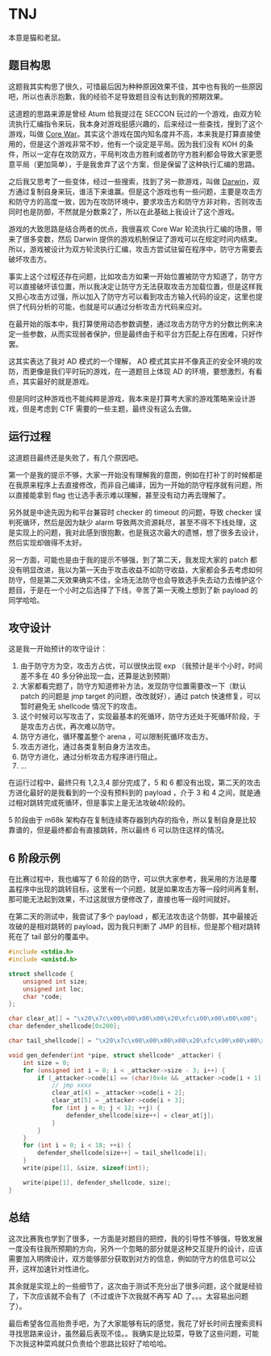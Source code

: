 # TNJ

本意是猫和老鼠。

## 题目构思

这题我其实构思了很久，可惜最后因为种种原因效果不佳，其中也有我的一些原因吧，所以也表示抱歉，我的经验不足导致题目没有达到我的预期效果。

这道题的思路来源是曾经 Atum 给我提过在 SECCON 玩过的一个游戏，由双方轮流执行汇编指令来玩，我本身对游戏挺感兴趣的，后来经过一些查找，搜到了这个游戏，叫做 [Core War](https://en.wikipedia.org/wiki/Core_War)。其实这个游戏在国内知名度并不高，本来我是打算直接使用的，但是这个游戏非常不妙，他有一个设定是平局。因为我们没有 KOH 的条件，所以一定存在攻防双方，平局判攻击方胜利或者防守方胜利都会导致大家更愿意平局（更加简单），于是我舍弃了这个方案，但是保留了这种执行汇编的思路。

之后我又思考了一些变体，经过一些搜索，找到了另一款游戏，叫做 [Darwin](https://corewar.co.uk/darwin.htm)，双方通过复制自身来玩，谁活下来谁赢。但是这个游戏也有一些问题，主要是攻击方和防守方的高度一致，因为在攻防环境中，要求攻击方和防守方非对称，否则攻击同时也是防御，不然就是分数乘2了，所以在此基础上我设计了这个游戏。

游戏的大致思路是结合两者的优点，我很喜欢 Core War 轮流执行汇编的场景，带来了很多变数，然后 Darwin 提供的游戏机制保证了游戏可以在规定时间内结束。所以，游戏被设计为双方轮流执行汇编，攻击方尝试驻留在程序中，防守方需要去破坏攻击方。

事实上这个过程还存在问题，比如攻击方如果一开始位置被防守方知道了，防守方可以直接破坏该位置，所以我决定让防守方无法获取攻击方加载位置，但是这样我又担心攻击方过强，所以加入了防守方可以看到攻击方输入代码的设定，这里也提供了代码分析的可能，也就是可以通过分析攻击方代码来应对。

在最开始的版本中，我打算使用动态参数调整，通过攻击方防守方的分数比例来决定一些参数，从而实现弱者保护，但是最终由于和平台方匹配上存在困难，只好作罢。

这其实表达了我对 AD 模式的一个理解， AD 模式其实并不像真正的安全环境的攻防，而更像是我们平时玩的游戏，在一道题目上体现 AD 的环境，要想激烈，有看点，其实最好的就是游戏。

但是同时这种游戏也不能纯粹是游戏，我本来是打算考大家的游戏策略来设计游戏，但是考虑到 CTF 需要的一些主题，最终没有这么去做。

## 运行过程

这道题目最终还是失败了，有几个原因吧。

第一个是我的提示不够，大家一开始没有理解我的意图，例如在打补丁的时候都是在我原来程序上去直接修改，而非自己编译，因为一开始的防守程序就有问题，所以直接能拿到 flag 也让选手表示难以理解，甚至没有动力再去理解了。

另外就是中途先因为和平台兼容时 checker 的 timeout 的问题，导致 checker 误判死循环，然后是因为缺少 alarm 导致两次资源耗尽，甚至不得不下线处理，这是实现上的问题，我对此感到很抱歉，也是我这次最大的遗憾，想了很多去设计，然后实现却做得不太好。

另一方面，可能也是由于我的提示不够强，到了第二天，我发现大家的 patch 都没有明显改进，我以为第一天由于攻击收益不如防守收益，大家都会多去考虑如何防守，但是第二天效果确实不佳，全场无法防守也会导致选手失去动力去维护这个题目，于是在一个小时之后选择了下线，辛苦了第一天晚上想到了新 payload 的同学哈哈。

## 攻守设计

这是我一开始预计的攻守设计：

1. 由于防守方为空，攻击方占优，可以很快出现 exp （我预计是半个小时，时间差不多在 40 多分钟出现一血，还算是达到预期）
2. 大家都看完题了，防守方知道修补方法，发现防守位置需要改一下（默认 patch 的问题是 jmp target 的问题，改改就好），通过 patch 快速修复，可以暂时避免无 shellcode 情况下的攻击。
3. 这个时候可以写攻击了，实现最基本的死循环，防守方还处于死循环阶段，于是攻击方占优，再次难以防守。
4. 防守方进化，循环覆盖整个 arena ，可以限制死循环攻击方。
5. 攻击方进化，通过各类复制自身方法攻击。
6. 防守方进化，通过分析攻击方程序进行阻止。
7. ...


在运行过程中，最终只有 1,2,3,4 部分完成了，5 和 6 都没有出现，第二天的攻击方进化最好的是我看到的一个没有预料到的 payload ，介于 3 和 4 之间，就是通过相对跳转完成死循环，但是事实上是无法攻破4阶段的。

5 阶段由于 m68k 架构存在复制连续寄存器到内存的指令，所以复制自身是比较靠谱的，但是最终都会有直接跳转，所以最终 6 可以防住这样的情况。

## 6 阶段示例

在比赛过程中，我也编写了 6 阶段的防守，可以供大家参考，我采用的方法是覆盖程序中出现的跳转目标，这里有一个问题，就是如果攻击方等一段时间再复制，那可能无法起到效果，不过这就很方便修改了，直接也等一段时间就好。

在第二天的测试中，我尝试了多个 payload ，都无法攻击这个防御，其中最接近攻破的是相对跳转的 payload，因为我只判断了 JMP 的目标，但是那个相对跳转死在了 tail 部分的覆盖中。

```C
#include <stdio.h>
#include <unistd.h>

struct shellcode {
    unsigned int size;
    unsigned int loc;
    char *code;
};

char clear_at[] = "\x20\x7c\x00\x00\x00\x00\x20\xfc\x00\x00\x00\x00";
char defender_shellcode[0x200];

char tail_shellcode[] = "\x20\x7c\x00\x00\x00\x00\x20\xfc\x00\x00\x00\x00\x4e\xf9\x00\x80\x00\x06";

void gen_defender(int *pipe, struct shellcode* _attacker) {
    int size = 0;
    for (unsigned int i = 0; i < _attacker->size - 3; i++) {
        if (_attacker->code[i] == (char)0x4e && _attacker->code[i + 1] == (char)0xf8) {
            // jmp xxxx
            clear_at[4] = _attacker->code[i + 2];
            clear_at[5] = _attacker->code[i + 3];
            for (int j = 0; j < 12; ++j) {
                defender_shellcode[size++] = clear_at[j];
            }
        }
    }
    for (int i = 0; i < 18; ++i) {
        defender_shellcode[size++] = tail_shellcode[i];
    }
    write(pipe[1], &size, sizeof(int));

    write(pipe[1], defender_shellcode, size);
}
```

## 总结

这次比赛我也学到了很多，一方面是对题目的把控，我的引导性不够强，导致发展一度没有往我所预期的方向，另外一个忽略的部分就是这种交互提升的设计，应该需要加入明牌设计，双方能够部分获取到对方的信息，例如防守方的信息可以公开，这样加速针对性进化。

其余就是实现上的一些细节了，这次由于测试不充分出了很多问题，这个就是经验了，下次应该就不会有了（不过或许下次我就不再写 AD 了。。。太容易出问题了）。

最后希望各位高抬贵手吧，为了大家能够有玩的感觉，我花了好长时间去搜索资料寻找思路来设计，虽然最后表现不佳。。我确实是比较菜，导致了这些问题，可能下次我这种菜鸡就只负责给个思路比较好了哈哈哈。
